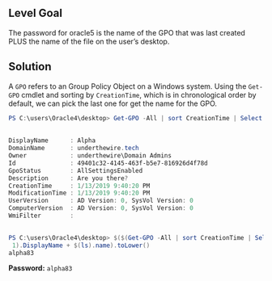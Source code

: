 ## Level Goal
The password for oracle5 is the name of the GPO that was last created PLUS the name of the file on the user’s desktop.

## Solution
A <code>GPO</code> refers to an Group Policy Object on a Windows system. Using the <code>Get-GPO</code> cmdlet and sorting by <code>CreationTime</code>, which is in chronological order by default, we can pick the last one for get the name for the GPO.
```powershell
PS C:\users\Oracle4\desktop> Get-GPO -All | sort CreationTime | Select -Last 1  
                                                                                
                                                                                
DisplayName      : Alpha                                                        
DomainName       : underthewire.tech                                            
Owner            : underthewire\Domain Admins                                   
Id               : 49401c32-4145-463f-b5e7-816926d4f78d                         
GpoStatus        : AllSettingsEnabled                                           
Description      : Are you there?                                               
CreationTime     : 1/13/2019 9:40:20 PM                                         
ModificationTime : 1/13/2019 9:40:20 PM                                         
UserVersion      : AD Version: 0, SysVol Version: 0                             
ComputerVersion  : AD Version: 0, SysVol Version: 0                             
WmiFilter        :                                                              

                                                                               
PS C:\users\Oracle4\desktop> $($(Get-GPO -All | sort CreationTime | Select -Last
 1).DisplayName + $(ls).name).toLower()                                         
alpha83                                                                                 
```
<strong>Password:</strong> <code>alpha83</code>
